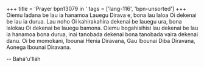 +++
title = 'Prayer bpn13079 in '
tags = ['lang-116', 'bpn-unsorted']
+++
Oiemu ladana be lau ia hanamoa Lauegu Dirava e, bona lau laloa Oi dekenai be lau ia durua.  Lau noho Oi kahirakahira dekenai be lauegu ura, bona lalokau Oi dekenai be lauegu bamona.  Oiemu bogahisihisi lau dekenai be lau ia hanamoa bona durua, inai tanobada dekenai bona tanobada vaira dekenai danu.  Oi be momokani, Ibounai Henia Diravana, Gau Ibounai Diba Diravana, Aonega Ibounai Diravana.

-- Bahá'u'lláh
